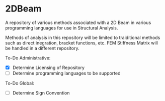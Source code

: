 # 2DBeam
A repository of various methods associated with a 2D Beam in various programming languages for use in Structural Analysis.

Methods of analysis in this repository will be limited to traiditional methods such as direct inegration, bracket functions, etc. FEM Stiffness Matrix will be handled in a different repository.

To-Do Administrative:

- [x] Determine Licensing of Repository
- [ ] Determine programming languages to be supported

To-Do Global:

- [ ] Determine Sign Convention
